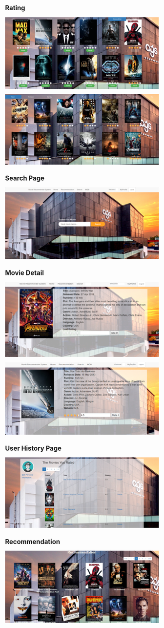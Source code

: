 ## Rating

![]( https://github.com/Onewon/Movie_Recommender_System/blob/master/screenshots/home_rate.png)

![]( https://github.com/Onewon/Movie_Recommender_System/blob/master/screenshots/home_rate_b.png)

## Search Page

![]( https://github.com/Onewon/Movie_Recommender_System/blob/master/screenshots/search.png)

## Movie Detail

![]( https://github.com/Onewon/Movie_Recommender_System/blob/master/screenshots/detail.png)

![]( https://github.com/Onewon/Movie_Recommender_System/blob/master/screenshots/detail_b.png)

## User History Page

![]( https://github.com/Onewon/Movie_Recommender_System/blob/master/screenshots/profile.png)

## Recommendation

![]( https://github.com/Onewon/Movie_Recommender_System/blob/master/screenshots/res.png)